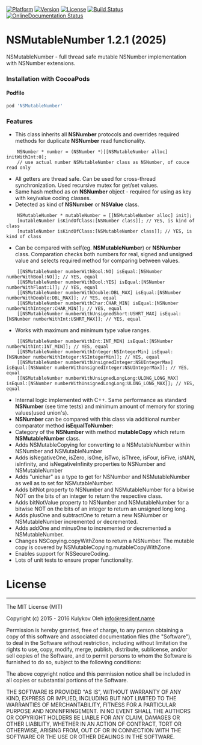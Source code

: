 [![Platform](https://img.shields.io/cocoapods/p/NSMutableNumber.svg?style=flat)](http://cocoapods.org/pods/NSMutableNumber)
[![Version](https://img.shields.io/cocoapods/v/NSMutableNumber.svg?style=flat)](http://cocoapods.org/pods/NSMutableNumber)
[![License](https://img.shields.io/cocoapods/l/NSMutableNumber.svg?style=flat)](http://cocoapods.org/pods/NSMutableNumber)
[![Build Status](https://travis-ci.org/OlehKulykov/NSMutableNumber.svg?branch=master)](https://travis-ci.org/OlehKulykov/NSMutableNumber)
[![OnlineDocumentation Status](https://img.shields.io/badge/online%20documentation-generated-brightgreen.svg)](http://cocoadocs.org/docsets/NSMutableNumber)


# NSMutableNumber 1.2.1 (2025)
NSMutableNumber - full thread safe mutable NSNumber implementation with NSNumber extensions.


### Installation with CocoaPods
#### Podfile
```ruby
pod 'NSMutableNumber'
```

### Features
- This class inherits all **NSNumber** protocols and overrides required methods for duplicate **NSNumber** read functionality.
```objc
	NSNumber * number = (NSNumber *)[[NSMutableNumber alloc] initWithInt:0];
	// use actual number NSMutableNumber class as NSNumber, of couce read only
```
- All getters are thread safe. Can be used for cross-thread synchronization. Used recursive mutex for get/set values.
- Same hash method as on **NSNumber** object - required for using as key with key/value coding classes.
- Detected as kind of **NSNumber** or **NSValue** class.
```objc
	NSMutableNumber * mutableNumber = [[NSMutableNumber alloc] init];
	[mutableNumber isKindOfClass:[NSNumber class]]; // YES, is kind of class
	[mutableNumber isKindOfClass:[NSMutableNumber class]]; // YES, is kind of class
```
- Can be compared with self(eg. **NSMutableNumber**) or **NSNumber** class.
 Comparation checks both numbers for real, signed and unsigned value and selects required method for comparing between values.
```objc
	[[NSMutableNumber numberWithBool:NO] isEqual:[NSNumber numberWithBool:NO]]; // YES, equal
	[[NSMutableNumber numberWithBool:YES] isEqual:[NSNumber numberWithFloat:1]]; // YES, equal
	[[NSMutableNumber numberWithDouble:DBL_MAX] isEqual:[NSNumber numberWithDouble:DBL_MAX]]; // YES, equal
	[[NSMutableNumber numberWithChar:CHAR_MIN] isEqual:[NSNumber numberWithInteger:CHAR_MIN]]; // YES, equal
	[[NSMutableNumber numberWithUnsignedShort:USHRT_MAX] isEqual:[NSNumber numberWithInt:USHRT_MAX]]; // YES, equal
```
- Works with maximum and minimum type value ranges.
```objc
	[[NSMutableNumber numberWithInt:INT_MIN] isEqual:[NSNumber numberWithInt:INT_MIN]]; // YES, equal
	[[NSMutableNumber numberWithInteger:NSIntegerMin] isEqual:[NSNumber numberWithInteger:NSIntegerMin]]; // YES, equal
	[[NSMutableNumber numberWithUnsignedInteger:NSUIntegerMax] isEqual:[NSNumber numberWithUnsignedInteger:NSUIntegerMax]]; // YES, equal
	[[NSMutableNumber numberWithUnsignedLongLong:ULONG_LONG_MAX] isEqual:[NSNumber numberWithUnsignedLongLong:ULONG_LONG_MAX]]; // YES, equal
```
- Internal logic implemented with C++. Same performance as standard **NSNumber** (see time tests) and minimum amount of memory for storing values(used union's).
- **NSNumber** can be compared with this class via additional number comparator method **isEqualToNumber:**
- Category of the **NSNumber** with method **mutableCopy** which return **NSMutableNumber** class.
- Adds NSMutableCopying for converting to a NSMutableNumber within NSNumber and NSMutableNumber 
- Adds isNegativeOne, isZero, isOne, isTwo, isThree, isFour, isFive, isNAN, isInfinity, and isNegativeInfinity properties to NSNumber and NSMutableNumber
- Adds "unichar" as a type to get for NSNumber and NSMutableNumber as well as to set for NSMutableNumber.
- Adds bitNot property to NSNumber and NSMutableNumber for a bitwise NOT on the bits of an integer to return the respective class.
- Adds bitNotValue property to NSNumber and NSMutableNumber for a bitwise NOT on the bits of an integer to return an unsigned long long.
- Adds plusOne and subtractOne to return a new NSNumber or NSMutableNumber incremented or decremented.
- Adds addOne and minusOne to incremented or decremented a NSMutableNumber.
- Changes NSCopying.copyWithZone to return a NSNumber. The mutable copy is covered by NSMutableCopying.mutableCopyWithZone.
- Enables support for NSSecureCoding.
- Lots of unit tests to ensure proper functionality.

# License
---------

The MIT License (MIT)

Copyright (c) 2015 - 2016 Kulykov Oleh <info@resident.name>

Permission is hereby granted, free of charge, to any person obtaining a copy
of this software and associated documentation files (the "Software"), to deal
in the Software without restriction, including without limitation the rights
to use, copy, modify, merge, publish, distribute, sublicense, and/or sell
copies of the Software, and to permit persons to whom the Software is
furnished to do so, subject to the following conditions:

The above copyright notice and this permission notice shall be included in
all copies or substantial portions of the Software.

THE SOFTWARE IS PROVIDED "AS IS", WITHOUT WARRANTY OF ANY KIND, EXPRESS OR
IMPLIED, INCLUDING BUT NOT LIMITED TO THE WARRANTIES OF MERCHANTABILITY,
FITNESS FOR A PARTICULAR PURPOSE AND NONINFRINGEMENT. IN NO EVENT SHALL THE
AUTHORS OR COPYRIGHT HOLDERS BE LIABLE FOR ANY CLAIM, DAMAGES OR OTHER
LIABILITY, WHETHER IN AN ACTION OF CONTRACT, TORT OR OTHERWISE, ARISING FROM,
OUT OF OR IN CONNECTION WITH THE SOFTWARE OR THE USE OR OTHER DEALINGS IN
THE SOFTWARE.
